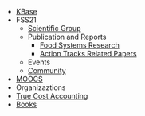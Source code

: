 * [KBase](/README.md)
* FSS21
    * [Scientific Group](/fss2021/sg/README.md)
  * Publication and Reports
    * [Food Systems Research](/fss2021/pr/fsr/README.md)
    * [Action Tracks Related Papers](/fss2021/pr/atrp/README.md)
  * Events
  * [Community](/fss2021/community/README.md)
* [MOOCS](/moocs/readme.md)
* Organizaztions
* [True Cost Accounting](/tca.md)
* [Books](/books.md)
